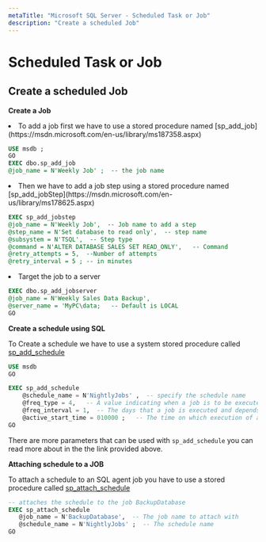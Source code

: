```yaml
---
metaTitle: "Microsoft SQL Server - Scheduled Task or Job"
description: "Create a scheduled Job"
---
```


# Scheduled Task or Job




## Create a scheduled Job


**Create a Job**

<li>
To add a job first we have to use a stored procedure named [sp_add_job](https://msdn.microsoft.com/en-us/library/ms187358.aspx)

```sql
USE msdb ;  
GO  
EXEC dbo.sp_add_job  
@job_name = N'Weekly Job' ;  -- the job name

```


</li>
<li>
Then we have to add a job step using a stored procedure named [sp_add_jobStep](https://msdn.microsoft.com/en-us/library/ms178625.aspx)

```sql
EXEC sp_add_jobstep  
@job_name = N'Weekly Job',  -- Job name to add a step
@step_name = N'Set database to read only',  -- step name
@subsystem = N'TSQL',  -- Step type
@command = N'ALTER DATABASE SALES SET READ_ONLY',   -- Command
@retry_attempts = 5,  --Number of attempts
@retry_interval = 5 ; -- in minutes

```


</li>
<li>
Target the job to a server

```sql
EXEC dbo.sp_add_jobserver  
@job_name = N'Weekly Sales Data Backup',
@server_name = 'MyPC\data;   -- Default is LOCAL
GO

```


</li>

**Create a schedule using SQL**

To Create a schedule we have to use a system stored procedure called [sp_add_schedule](https://msdn.microsoft.com/en-us/library/ms187320.aspx)

```sql
USE msdb 
GO  

EXEC sp_add_schedule  
    @schedule_name = N'NightlyJobs' ,  -- specify the schedule name
    @freq_type = 4,   -- A value indicating when a job is to be executed (4) means Daily
    @freq_interval = 1,  -- The days that a job is executed and depends on the value of `freq_type`.
    @active_start_time = 010000 ;   -- The time on which execution of a job can begin
GO  

```

There are more parameters that can be used with `sp_add_schedule` you can read more about in the the link provided above.

**Attaching schedule to a JOB**

To attach a schedule to an SQL agent job you have to use a stored procedure called [sp_attach_schedule](https://msdn.microsoft.com/en-us/library/ms186766.aspx)

```sql
-- attaches the schedule to the job BackupDatabase  
EXEC sp_attach_schedule  
   @job_name = N'BackupDatabase',  -- The job name to attach with
   @schedule_name = N'NightlyJobs' ;  -- The schedule name
GO  

```

